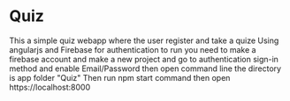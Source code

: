 # Quiz

This a simple quiz webapp where the user register and take a quize
Using angularjs and Firebase for authentication 
to run you need to make a firebase account and make a new project and go to authentication sign-in method and enable Email/Password
then open command line the directory is app folder "Quiz"
Then run npm start command
then open https://localhost:8000
